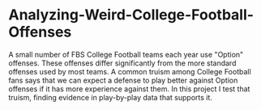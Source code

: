 # Analyzing-Weird-College-Football-Offenses

A small number of FBS College Football teams each year use "Option" offenses. These offenses differ significantly from the more standard offenses used by most teams. A common truism among College Football fans says that we can expect a defense to play better against Option offenses if it has more experience against them. In this project I test that truism, finding evidence in play-by-play data that supports it. 

